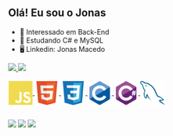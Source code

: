 ## Olá! Eu sou o Jonas

- 🔭 Interessado em Back-End
- 🌱 Estudando C# e MySQL
- 🖥️ Linkedin: Jonas Macedo

<a href="https://github.com/jonasmaced0">
  <img height="180em" src="https://github-readme-stats.vercel.app/api?username=jonasmaced0&show_icons=true&theme=dracula&include_all_commits=true&count_private=true"/>
  <img height="180em" src="https://github-readme-stats.vercel.app/api/top-langs/?username=jonasmaced0&layout=compact&langs_count=7&theme=dracula"/>
</div>

<div style="display: inline_block"><br>
  <img align="center" alt="Jonas-Js" height="50" width="50" src="https://raw.githubusercontent.com/devicons/devicon/master/icons/javascript/javascript-plain.svg">
  <img align="center" alt="Jonas-HTML" height="50" width="50" src="https://raw.githubusercontent.com/devicons/devicon/master/icons/html5/html5-original.svg">
  <img align="center" alt="Jonas-CSS" height="50" width="50" src="https://raw.githubusercontent.com/devicons/devicon/master/icons/css3/css3-original.svg">
  <img align="center" alt="Jonas-C" height="50" width="50" src="https://github.com/devicons/devicon/blob/master/icons/c/c-original.svg">
  <img align="center" alt="Jonas-C#" height="50" width="50" src="https://github.com/devicons/devicon/blob/master/icons/csharp/csharp-original.svg">
  <img align="center" alt="Jonas-MySQL" height="50" width="50" src="https://github.com/devicons/devicon/blob/master/icons/mysql/mysql-original.svg">
  

 
</div>

##

<div>
  <a href="https://www.instagram.com/jonas_macedoo/" target="_blank"><img src="https://img.shields.io/badge/-Instagram-%23E4405F?style=for-the-badge&logo=instagram&logoColor=white" target="_blank"></a>
  <a href = "mailto:jonasvbo@gmail.com"><img src="https://img.shields.io/badge/Gmail-D14836?style=for-the-badge&logo=gmail&logoColor=white" target="_blank"></a>
  <a href="https://www.linkedin.com/in/jonas-macedo-6a1a68139/" target="_blank"><img src="https://img.shields.io/badge/-LinkedIn-%230077B5?style=for-the-badge&logo=linkedin&logoColor=white" target="_blank"></a> 
  
</div>
